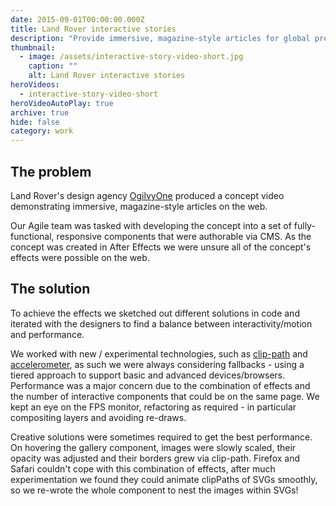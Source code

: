 ```yaml
---
date: 2015-09-01T00:00:00.000Z
title: Land Rover interactive stories
description: "Provide immersive, magazine-style articles for global premium brand."
thumbnail:
  - image: /assets/interactive-story-video-short.jpg
    caption: ""
    alt: Land Rover interactive stories
heroVideos:
  - interactive-story-video-short
heroVideoAutoPlay: true
archive: true
hide: false
category: work
---
```


## The problem

Land Rover's design agency [OgilvyOne](https://www.ogilvyone.com/) produced a concept video demonstrating immersive, magazine-style articles on the web.

Our Agile team was tasked with developing the concept into a set of fully-functional, responsive components that were authorable via CMS. As the concept was created in After Effects we were unsure all of the concept's effects were possible on the web.

## The solution

To achieve the effects we sketched out different solutions in code and iterated with the designers to find a balance between interactivity/motion and performance.

<p data-pullquote="We iterated to find a balance between interactivity and performance" markdown="1">We worked with new / experimental technologies, such as <a href="https://developer.mozilla.org/en/docs/Web/CSS/clip-path">clip-path</a> and <a href="https://developer.mozilla.org/en-US/docs/Web/Events/devicemotion">accelerometer</a>, as such we were always considering fallbacks - using a tiered approach to support basic and advanced devices/browsers. Performance was a major concern due to the combination of effects and the number of interactive components that could be on the same page. We kept an eye on the FPS monitor, refactoring as required - in particular compositing layers and avoiding re-draws.</p>

Creative solutions were sometimes required to get the best performance. On hovering the gallery component, images were slowly scaled, their opacity was adjusted and their borders grew via clip-path. Firefox and Safari couldn't cope with this combination of effects, after much experimentation we found they could animate clipPaths of SVGs smoothly, so we re-wrote the whole component to nest the images within SVGs!

